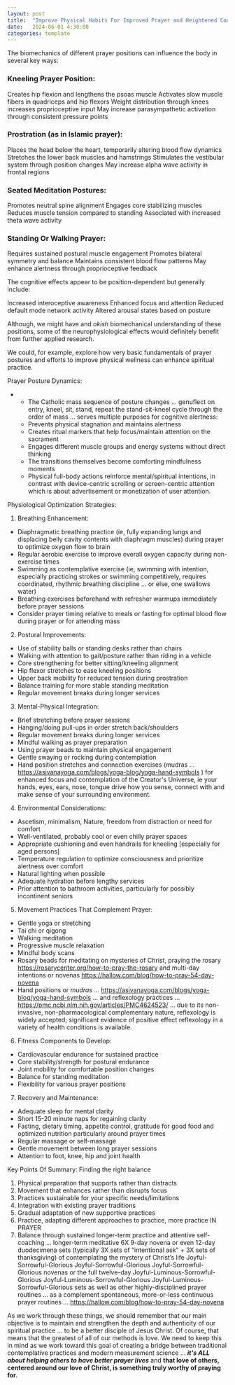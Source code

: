 ```yaml
---
layout: post
title:  "Improve Physical Habits For Improved Prayer and Heightened Conscious Attentiveness During Prayer"
date:   2024-06-01 4:30:00
categories: template
---
```


The biomechanics of different prayer positions can influence the body in several key ways:

### Kneeling Prayer Position:

Creates hip flexion and lengthens the psoas muscle
Activates slow muscle fibers in quadriceps and hip flexors
Weight distribution through knees increases proprioceptive input
May increase parasympathetic activation through consistent pressure points


### Prostration (as in Islamic prayer):

Places the head below the heart, temporarily altering blood flow dynamics
Stretches the lower back muscles and hamstrings
Stimulates the vestibular system through position changes
May increase alpha wave activity in frontal regions

### Seated Meditation Postures:

Promotes neutral spine alignment
Engages core stabilizing muscles
Reduces muscle tension compared to standing
Associated with increased theta wave activity

### Standing Or Walking Prayer:

Requires sustained postural muscle engagement
Promotes bilateral symmetry and balance
Maintains consistent blood flow patterns
May enhance alertness through proprioceptive feedback

The cognitive effects appear to be position-dependent but generally include:

Increased interoceptive awareness
Enhanced focus and attention
Reduced default mode network activity
Altered arousal states based on posture

Although, we might have and *okish* biomechanical understanding of these positions, some of the neurophysiological effects would definitely benefit from further applied research. 

We could, for example, explore how very basic fundamentals of prayer postures and efforts to improve physical wellness can enhance spiritual practice.

Prayer Posture Dynamics:

- - The Catholic mass sequence of posture changes ... genuflect on entry, kneel, sit, stand, repeat the stand-sit-kneel cycle through the order of mass ... serves multiple purposes for cognitive alertness:
  - Prevents physical stagnation and maintains alertness
  - Creates ritual markers that help focus/maintain attention on the sacrament
  - Engages different muscle groups and energy systems without direct thinking
  - The transitions themselves become comforting mindfulness moments
  - Physical full-body actions reinforce mental/spiritual intentions, in contrast with device-centric scrolling or screen-centric attention which is about advertisement or monetization of user attention.

Physiological Optimization Strategies:

1. Breathing Enhancement:
- Diaphragmatic breathing practice (ie, fully expanding lungs and displacing belly cavity contents with diaphragm muscles) during prayer to optimize oxygen flow to brain
- Regular aerobic exercise to improve overall oxygen capacity during non-exercise times
- Swimming as contemplative exercise (ie, swimming with intention, especially practicing strokes or swimming competitively, requires coordinated, rhythmic breathing discipline ... or else, one swallows water)
- Breathing exercises beforehand with refresher warmups immediately before prayer sessions
- Consider prayer timing relative to meals or fasting for optimal blood flow during prayer or for attending mass

2. Postural Improvements:
- Use of stability balls or standing desks rather than chairs
- Walking with attention to gait/posture rather than riding in a vehicle
- Core strengthening for better sitting/kneeling alignment
- Hip flexor stretches to ease kneeling positions
- Upper back mobility for reduced tension during prostration
- Balance training for more stable standing meditation
- Regular movement breaks during longer services

3. Mental-Physical Integration:
- Brief stretching before prayer sessions
- Hanging/doing pull-ups in order stretch back/shoulders
- Regular movement breaks during longer services
- Mindful walking as prayer preparation
- Using prayer beads to maintain physical engagement
- Gentle swaying or rocking during contemplation
- Hand position stretches and connection exercises (mudras ... https://asivanayoga.com/blogs/yoga-blog/yoga-hand-symbols ) for enhanced focus and contemplation of the Creator's Universe, ie your hands, eyes, ears, nose, tongue drive how you sense, connect with and make sense of your surrounding environment.

4. Environmental Considerations:
- Ascetism, minimalism, Nature, freedom from distraction or need for comfort
- Well-ventilated, probably cool or even chilly prayer spaces
- Appropriate cushioning and even handrails for kneeling [especially for aged persons]
- Temperature regulation to optimize consciousness and prioritize alertness over comfort
- Natural lighting when possible
- Adequate hydration before lengthy services
- Prior attention to bathroom activities, particularly for possibly incontinent seniors

5. Movement Practices That Complement Prayer:
- Gentle yoga or stretching
- Tai chi or qigong
- Walking meditation
- Progressive muscle relaxation
- Mindful body scans
- Rosary beads for meditating on mysteries of Christ, praying the rosary https://rosarycenter.org/how-to-pray-the-rosary and multi-day intentions or novenas https://hallow.com/blog/how-to-pray-54-day-novena 
- Hand positions or *mudras* ... https://asivanayoga.com/blogs/yoga-blog/yoga-hand-symbols ... and reflexology practices ... https://pmc.ncbi.nlm.nih.gov/articles/PMC4624523/ ... due to its non-invasive, non-pharmacological complementary nature, reflexology is widely accepted; significant evidence of positive effect reflexology in a variety of health conditions is available.

6. Fitness Components to Develop:
- Cardiovascular endurance for sustained practice
- Core stability/strength for postural endurance
- Joint mobility for comfortable position changes
- Balance for standing meditation
- Flexibility for various prayer positions

7. Recovery and Maintenance:
- Adequate sleep for mental clarity
- Short 15-20 minute naps for regaining clarity
- Fasting, dietary timing, appetite control, gratitude for good food and optimized nutrition particularly around prayer times
- Regular massage or self-massage
- Gentle movement between long prayer sessions
- Attention to foot, knee, hip and joint health

Key Points Of Summary: Finding the right balance

1. Physical preparation that supports rather than distracts
2. Movement that enhances rather than disrupts focus
3. Practices sustainable for your specific needs/limitations
4. Integration with existing prayer traditions
5. Gradual adaptation of new supportive practices
6. Practice, adapting different approaches to practice, more practice IN PRAYER
7. Balance through sustained longer-term practice and attentive self-coaching … longer-term meditative 6X 9-day novena or even 12-day duodecimena sets (typically 3X sets of “intentional ask” + 3X sets of thanksgiving) of contemplating the mystery of Christ’s life Joyful-Sorrowful-Glorious Joyful-Sorrowful-Glorious Joyful-Sorrowful-Glorious novenas or the full twelve-day Joyful-Luminous-Sorrowful-Glorious Joyful-Luminous-Sorrowful-Glorious Joyful-Luminous-Sorrowful-Glorious sets as well as other highly-disciplined prayer routines … as a complement spontaneous, more-or-less continuous prayer routines ... https://hallow.com/blog/how-to-pray-54-day-novena

As we work through these things, we should remember that our main objective is to maintain and strengthen the depth and authenticity of our spiritual practice ... to be a better disciple of Jesus Christ. Of course, that means that the greatest of all of our methods is love. We need to keep this in mind as we work toward this goal of creating a bridge between traditional contemplative practices and modern measurement science ... ***it's ALL about helping others to have better prayer lives*** and **that love of others, centered around our love of Christ, is something truly worthy of praying for.**